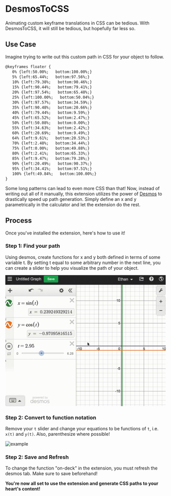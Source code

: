 # DesmosToCSS

Animating custom keyframe translations in CSS can be tedious. With DesmosToCSS, it will still be tedious, but hopefully far less so.

## Use Case

Imagine trying to write out this custom path in CSS for your object to follow.

```
@keyframes floater {
   0% {left:50.00%;   bottom:100.00%;}
   5% {left:65.44%;   bottom:97.56%;}
   10% {left:79.38%;   bottom:90.46%;}
   15% {left:90.44%;   bottom:79.41%;}
   20% {left:97.54%;   bottom:65.48%;}
   25% {left:100.00%;   bottom:50.04%;}
   30% {left:97.57%;   bottom:34.59%;}
   35% {left:90.48%;   bottom:20.66%;}
   40% {left:79.44%;   bottom:9.59%;}
   45% {left:65.52%;   bottom:2.47%;}
   50% {left:50.08%;   bottom:0.00%;}
   55% {left:34.63%;   bottom:2.42%;}
   60% {left:20.69%;   bottom:9.49%;}
   64% {left:9.61%;   bottom:20.53%;}
   70% {left:2.48%;   bottom:34.44%;}
   75% {left:0.00%;   bottom:49.88%;}
   80% {left:2.41%;   bottom:65.33%;}
   85% {left:9.47%;   bottom:79.28%;}
   90% {left:20.49%;   bottom:90.37%;}
   95% {left:34.41%;   bottom:97.51%;}
   100% {left:49.84%;   bottom:100.00%;}
}
```

Some long patterns can lead to even more CSS than that! Now, instead of writing out all of it manually, this extension utilizes the power of [Desmos](https://www.desmos.com/calculator) to drastically speed up path generation. Simply define an x and y parametrically in the calculator and let the extension do the rest.

## Process

Once you've installed the extension, here's how to use it!

### Step 1: Find your path

Using desmos, create functions for x and y both defined in terms of some variable t. By setting t equal to some arbitrary number in the next line, you can create a slider to help you visualize the path of your object.

![example](https://github.com/ebenz99/DesmosToCSS/blob/master/docs/firstStep.gif?raw=true)

### Step 2: Convert to function notation

Remove your `t` slider and change your equations to be functions of `t`, i.e. `x(t)` and `y(t)`. Also, parenthesize where possible!

![example](https://github.com/ebenz99/DesmosToCSS/blob/master/docs/functions?raw=true)

### Step 2: Save and Refresh

To change the function "on-deck" in the extension, you must refresh the desmos tab. Make sure to save beforehand!

**You're now all set to use the extension and generate CSS paths to your heart's content!**

